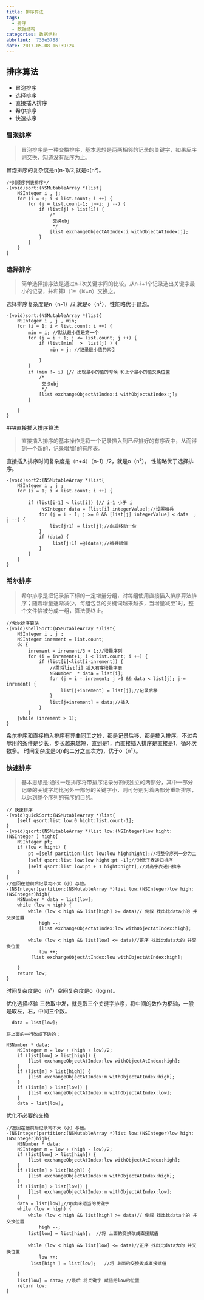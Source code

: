 ```yaml
---
title: 排序算法
tags:
  - 排序
  - 数据结构
categories: 数据结构
abbrlink: '735e5788'
date: 2017-05-08 16:39:24
---
```

## 排序算法
- 冒泡排序
- 选择排序
- 直接插入排序
- 希尔排序
- 快速排序



### 冒泡排序

>冒泡排序是一种交换排序，基本思想是两两相邻的记录的关键字，如果反序则交换，知道没有反序为止。

冒泡排序的复杂度是n(n-1)/2,就是o(n²)。

```
/*对顺序列表排序*/
-(void)sort:(NSMutableArray *)list{
    NSInteger i , j;
    for (i = 0; i < list.count; i ++) {
        for (j = list.count-1; j>=i; j --) {
            if (list[j] > list[i]) {
                /*
                 交换obj
                 */
                [list exchangeObjectAtIndex:i withObjectAtIndex:j];
            }
        }
    }
}

```
### 选择排序
>简单选择排序法是通过n-i次关键字间的比较，从n-i+1个记录选出关键字最小的记录，并和第i（1=《i《=n）交换之。

选择排序复杂度是n（n-1）/2,就是o（n²），性能略优于冒泡。

```
-(void)sort:(NSMutableArray *)list{
    NSInteger i , j , min;
    for (i = 1; i < list.count; i ++) {
        min = i; //默认最小值是第一个
        for (j = i + 1; j <= list.count; j ++) {
            if (list[min]  >  list[j] ) {
                min = j; //记录最小值的索引
                
            }
        }
        if (min != i) {// 出现最小的值的时候 和上个最小的值交换位置
            /*
             交换obj
             */
            [list exchangeObjectAtIndex:i withObjectAtIndex:j];
        }
        
    }
}

```
###直接插入排序算法
>直接插入排序的基本操作是将一个记录插入到已经排好的有序表中，从而得到一个新的，记录增加1的有序表。


直接插入排序时间复杂度是（n+4）（n-1）/2，就是o（n²）。
性能略优于选择排序。
```
-(void)sort2:(NSMutableArray *)list{
    NSInteger i , j ;
    for (i = 1; i < list.count; i ++) {
       
        if (list[i-1] < list[i]) {// i-1 小于 i
             NSInteger data = [list[i] integerValue];//设置哨兵
            for (j = i - 1; j >= 0 && [list[j] integerValue] < data  ; j --) {
                list[j+1] = list[j];//向后移动一位
            }
            if (data) {
                 list[j+1] =@(data);//哨兵赋值
            }
        }
    }
}
```
### 希尔排序
>希尔排序是把记录按下标的一定增量分组，对每组使用直接插入排序算法排序；随着增量逐渐减少，每组包含的关键词越来越多，当增量减至1时，整个文件恰被分成一组，算法便终止。

```
//希尔排序算法
-(void)shellSort:(NSMutableArray *)list{
    NSInteger i , j ;
    NSInteger inrement = list.count;
    do {
        inrement = inrement/3 + 1;//增量序列
        for (i = inrement+1; i < list.count; i ++) {
            if (list[i]<list[i-inrement]) {
                //需将list[i] 插入有序增量字表
                NSNumber  * data = list[i];
                for (j = i - inrement; j >0 && data < list[j]; j-= inrement) {
                    list[j+inrement] = list[j];//记录后移
                }
                list[j+inrement] = data;//插入
            }
        }
    }while (inrement > 1);
}
```
希尔排序和直接插入排序有异曲同工之妙，都是记录后移，都是插入排序。不过希尔用的条件是步长，步长越来越短，直到是1，而直接插入排序是直接是1，循环次数多。
时间复杂度是o(n的二分之三次方)，优于o（n²）。

###  快速排序
>基本思想是:通过一趟排序将带排序记录分割成独立的两部分，其中一部分记录的关键字均比另外一部分的关键字小，则可分别对着两部分重新排序，以达到整个序列的有序的目的。

```
// 快速排序
-(void)quickSort:(NSMutableArray *)list{
    [self qsort:list low:0 hight:list.count-1];
}
-(void)qsort:(NSMutableArray *)list low:(NSInteger)low hight:(NSInteger ) hight{
    NSInteger pt;
    if (low < hight) {
        pt =[self partition:list low:low high:hight];//将整个序列一分为二
        [self qsort:list low:low hight:pt -1];//对低子表递归排序
        [self qsort:list low:pt + 1 hight:hight];//对高字表递归排序
    }
}
//返回在他前后记录均不大（小）与他。
-(NSInteger)partition:(NSMutableArray *)list low:(NSInteger)low high:(NSInteger)high{
    NSNumber * data = list[low];
    while (low < high) {
        while (low < high && list[high] >= data)// 倒叙 找出比data小的 并交换位置
            high --;
            [list exchangeObjectAtIndex:low withObjectAtIndex:high];
        
        while (low < high && list[low] <= data)//正序 找出比data大的 并交换位置
            low ++;
         [list exchangeObjectAtIndex:low withObjectAtIndex:high];
        
    }
    return low;
}

```
时间复杂度是o（n²）空间复杂度是o（log n）。

优化选择枢轴
三数取中发，就是取三个关键字排序，将中间的数作为枢轴，一般是取左，右，中间三个数。
```
  data = list[low];

将上面的一行改成下边的：

NSNumber * data;
    NSInteger m = low + (high + low)/2;
    if (list[low] > list[high]) {
        [list exchangeObjectAtIndex:low withObjectAtIndex:high];
    }
    if (list[m] > list[high]) {
        [list exchangeObjectAtIndex:m withObjectAtIndex:high];
    }
    if (list[m] > list[low]) {
        [list exchangeObjectAtIndex:m withObjectAtIndex:low];
    }
    data = list[low];

```
优化不必要的交换
```
//返回在他前后记录均不大（小）与他。
-(NSInteger)partition:(NSMutableArray *)list low:(NSInteger)low high:(NSInteger)high{
    NSNumber * data;
    NSInteger m = low + (high - low)/2;
    if (list[low] > list[high]) {
        [list exchangeObjectAtIndex:low withObjectAtIndex:high];
    }
    if (list[m] > list[high]) {
        [list exchangeObjectAtIndex:m withObjectAtIndex:high];
    }
    if (list[m] > list[low]) {
        [list exchangeObjectAtIndex:m withObjectAtIndex:low];
    }
    data = list[low];//取出来适当的关键字
    while (low < high) {
        while (low < high && list[high] >= data)// 倒叙 找出比data小的 并交换位置
            high --;
        list[low] = list[high];  //将 上面的交换改成直接赋值
        
        while (low < high && list[low] <= data)//正序 找出比data大的 并交换位置
            low ++;
         list[high ] = list[low];   //将 上面的交换改成直接赋值
        
    }
    list[low] = data; //最后 将关键字 赋值给low的位置
    return low;
}
```







